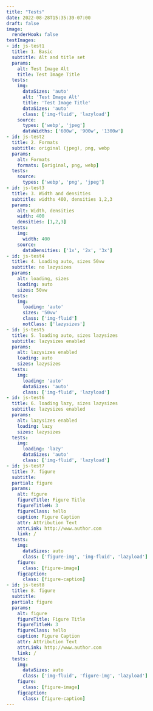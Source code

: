 ```yaml
---
title: "Tests"
date: 2022-08-28T15:35:39-07:00
draft: false
image:
  renderHook: false
testImages:
- id: js-test1
  title: 1. Basic
  subtitle: Alt and title set
  params:
    alt: Test Image Alt
    title: Test Image Title
  tests:
    img:
      dataSizes: 'auto'
      alt: 'Test Image Alt'
      title: 'Test Image Title'
      dataSizes: 'auto'
      class: ['img-fluid', 'lazyload']
    source: 
      types: ['webp', 'jpeg']
      dataWidths: ['600w', '900w', '1300w']
- id: js-test2
  title: 2. Formats
  subtitle: original (jpeg), png, webp
  params:
    alt: Formats
    formats: [original, png, webp]
  tests: 
    source:
      types: ['webp', 'png', 'jpeg'] 
- id: js-test3
  title: 3. Width and densities
  subtitle: widths 400, densities 1,2,3
  params:
    alt: Width, densities
    width: 400
    densities: [1,2,3]
  tests:
    img:
      width: 400
    source: 
      dataDensities: ['1x', '2x', '3x']
- id: js-test4
  title: 4. Loading auto, sizes 50vw
  subtitle: no lazysizes
  params:
    alt: loading, sizes
    loading: auto
    sizes: 50vw
  tests:
    img: 
      loading: 'auto'
      sizes: '50vw'
      class: ['img-fluid']
      notClass: ['lazysizes']
- id: js-test5
  title: 5. loading auto, sizes lazysizes
  subtitle: lazysizes enabled
  params:
    alt: lazysizes enabled
    loading: auto
    sizes: lazysizes
  tests:
    img: 
      loading: 'auto'
      dataSizes: 'auto'
      class: ['img-fluid', 'lazyload']
- id: js-test6
  title: 6. loading lazy, sizes lazysizes
  subtitle: lazysizes enabled
  params:
    alt: lazysizes enabled
    loading: lazy
    sizes: lazysizes
  tests:
    img:
      loading: 'lazy'
      dataSizes: 'auto'
      class: ['img-fluid', 'lazyload']
- id: js-test7
  title: 7. figure
  subtitle: 
  partial: figure
  params:
    alt: figure
    figureTitle: Figure Title
    figureTitleH: 3
    figureClass: hello
    caption: Figure Caption
    attr: Attribution Text
    attrLink: http://www.author.com
    link: /
  tests:
    img:
      dataSizes: auto
      class: ['figure-img', 'img-fluid', 'lazyload']
    figure:
      class: [figure-image]
    figcaption:
      class: [figure-caption]
- id: js-test8
  title: 8. figure
  subtitle: 
  partial: figure
  params:
    alt: figure
    figureTitle: Figure Title
    figureTitleH: 3
    figureClass: hello
    caption: Figure Caption
    attr: Attribution Text
    attrLink: http://www.author.com
    link: /
  tests:
    img:
      dataSizes: auto
      class: ['img-fluid', 'figure-img', 'lazyload']
    figure:
      class: [figure-image]
    figcaption:
      class: [figure-caption]
--- 
```


<!-- Image with renderHook: false
![Alt Text](test.jpg "Test Title") -->
